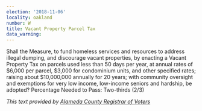 ```yaml
---
election: '2018-11-06'
locality: oakland
number: W
title: Vacant Property Parcel Tax
data_warning:
---
```

Shall the Measure, to fund homeless services and resources to address illegal dumping, and discourage vacant properties,  by  enacting  a  Vacant  Property  Tax  on  parcels  used  less  than  50  days  per  year,  at  annual  rates  of  $6,000 per parcel, $3,000 for condominium units, and other specified rates; raising about $10,000,000 annually for 20 years; with community oversight and exemptions for very low income, low-income seniors and hardship, be adopted? Percentage Needed to Pass: Two-thirds (2/3)

_This text provided by [Alameda County Registrar of Voters](https://www.acvote.org/election-information/elections?id=236#)_
